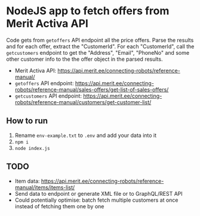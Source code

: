 # NodeJS app to fetch offers from Merit Activa API

Code gets from `getoffers` API endpoint all the price offers. Parse the results and for each offer, extract the "CustomerId". For each "CustomerId", call the `getcustomers` endpoint to get the "Address", "Email", "PhoneNo" and some other customer info to the the offer object in the parsed results.

* Merit Activa API: https://api.merit.ee/connecting-robots/reference-manual/
* `getoffers` API endpoint: https://api.merit.ee/connecting-robots/reference-manual/sales-offers/get-list-of-sales-offers/
* `getcustomers` API endpoint: https://api.merit.ee/connecting-robots/reference-manual/customers/get-customer-list/

## How to run

1. Rename `env-example.txt` to `.env` and add your data into it
2. `npm i`
3. `node index.js`

## TODO

* Item data: https://api.merit.ee/connecting-robots/reference-manual/items/items-list/
* Send data to endpoint or generate XML file or to GraphQL/REST API
* Could potentially optimise: batch fetch multiple customers at once instead of fetching them one by one
